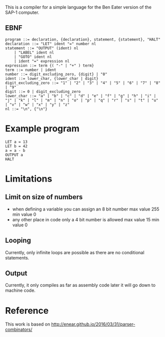 This is a compiler for a simple language for the Ben Eater version of the SAP-1 computer.

## EBNF
```
program ::= declaration, {declaration}, statement, {statement}, "HALT"
declaration ::= "LET" ident "=" number nl
statement ::= "OUTPUT" (ident) nl
    | "LABEL" ident nl
    | "GOTO" ident nl
    | ident "=" expression nl
expression ::= term {( "-" | "+" ) term}
term ::= number | ident
number ::= digit_excluding_zero, {digit} | "0"
ident ::= lower_char, {lower_char | digit}
digit_excluding_zero ::= "1" | "2" | "3" | "4" | "5" | "6" | "7" | "8" | "9"
digit ::= 0 | digit_excluding_zero
lower_char ::= "a" | "b" | "c" | "d" | "e" | "f" | "g" | "h" | "i" | "j" | "k" | "l" | "m" | "n" | "o" | "p" | "q" | "r" | "s" | "t" | "u" | "v" | "w" | "x" | "y" | "z"
nl ::= "\n", {"\n"}
```
# Example program
```
LET a = 13
LET b = 42
a = a - b
OUTPUT a
HALT
```
# Limitations
## Limit on size of numbers
- when defining a variable you can assign an 8 bit number max value 255 min value 0
- any other place in code only a 4 bit number is allowed max value 15 min value 0
## Looping
Currently, only infinite loops are possible as there are no conditional statements.
## Output
Currently, it only compiles as far as assembly code later it will go down to machine code.


# Reference
This work is based on http://enear.github.io/2016/03/31/parser-combinators/